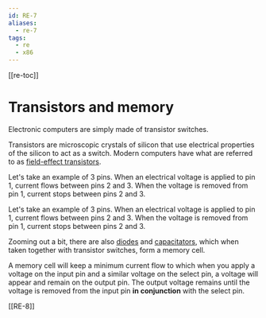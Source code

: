 ```yaml
---
id: RE-7
aliases:
  - re-7
tags:
  - re
  - x86
---
```


[[re-toc]]

# Transistors and memory

Electronic computers are simply made of transistor switches.

Transistors are microscopic crystals of silicon that use electrical properties of the silicon to act as a switch. Modern computers have what are referred to as [field-effect transistors](https://en.wikipedia.org/wiki/Field-effect_transistor).

Let's take an example of 3 pins. When an electrical voltage is applied to pin 1, current flows between pins 2 and 3. When the voltage is removed from pin 1, current stops between pins 2 and 3.

Let's take an example of 3 pins. When an electrical voltage is applied to pin 1, current flows between pins 2 and 3. When the voltage is removed from pin 1, current stops between pins 2 and 3.

Zooming out a bit, there are also [diodes](https://en.wikipedia.org/wiki/Diode) and [capacitators](https://en.wikipedia.org/wiki/Capacitor), which when taken together with transistor switches, form a memory cell.

A memory cell will keep a minimum current flow to which when you apply a voltage on the input pin and a similar voltage on the select pin, a voltage will appear and remain on the output pin. The output voltage remains until the voltage is removed from the input pin **in conjunction** with the select pin.

[[RE-8]]
